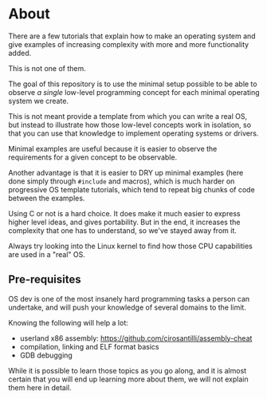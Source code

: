 # About

There are a few tutorials that explain how to make an operating system and give examples of increasing complexity with more and more functionality added.

This is not one of them.

The goal of this repository is to use the minimal setup possible to be able to observe *a single* low-level programming concept for each minimal operating system we create.

This is not meant provide a template from which you can write a real OS, but instead to illustrate how those low-level concepts work in isolation, so that you can use that knowledge to implement operating systems or drivers.

Minimal examples are useful because it is easier to observe the requirements for a given concept to be observable.

Another advantage is that it is easier to DRY up minimal examples (here done simply through `#include` and macros), which is much harder on progressive OS template tutorials, which tend to repeat big chunks of code between the examples.

Using C or not is a hard choice. It does make it much easier to express higher level ideas, and gives portability. But in the end, it increases the complexity that one has to understand, so we've stayed away from it.

Always try looking into the Linux kernel to find how those CPU capabilities are used in a "real" OS.

## Pre-requisites

OS dev is one of the most insanely hard programming tasks a person can undertake, and will push your knowledge of several domains to the limit.

Knowing the following will help a lot:

- userland x86 assembly: https://github.com/cirosantilli/assembly-cheat
- compilation, linking and ELF format basics
- GDB debugging

While it is possible to learn those topics as you go along, and it is almost certain that you will end up learning more about them, we will not explain them here in detail.
